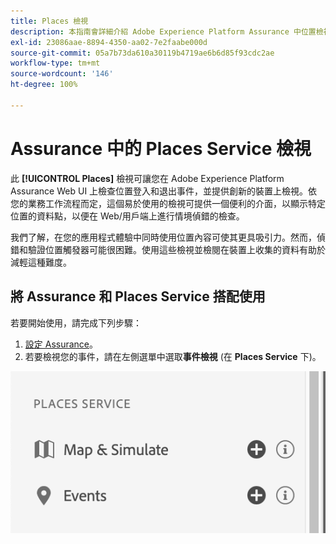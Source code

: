 ```yaml
---
title: Places 檢視
description: 本指南會詳細介紹 Adob​​e Experience Platform Assurance 中位置檢視的資訊。
exl-id: 23086aae-8894-4350-aa02-7e2faabe000d
source-git-commit: 05a7b73da610a30119b4719ae6b6d85f93cdc2ae
workflow-type: tm+mt
source-wordcount: '146'
ht-degree: 100%

---
```


# Assurance 中的 Places Service 檢視

此 **[!UICONTROL Places]** 檢視可讓您在 Adob&#x200B;&#x200B;e Experience Platform Assurance Web UI 上檢查位置登入和退出事件，並提供創新的裝置上檢視。依您的業務工作流程而定，這個易於使用的檢視可提供一個便利的介面，以顯示特定位置的資料點，以便在 Web/用戶端上進行情境偵錯的檢查。

我們了解，在您的應用程式體驗中同時使用位置內容可使其更具吸引力。然而，偵錯和驗證位置觸發器可能很困難。使用這些檢視並檢閱在裝置上收集的資料有助於減輕這種難度。

## 將 Assurance 和 Places Service 搭配使用

若要開始使用，請完成下列步驟：

1. [設定 Assurance](../tutorials/implement-assurance.md)。
2. 若要檢視您的事件，請在左側選單中選取&#x200B;**事件檢視** (在 **Places Service** 下)。

![](./images/places-service/places-view.png)
